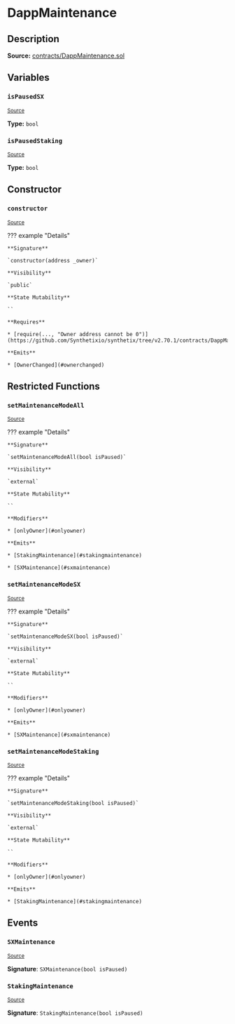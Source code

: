 # DappMaintenance

## Description

**Source:** [contracts/DappMaintenance.sol](https://github.com/Synthetixio/synthetix/tree/v2.70.1/contracts/DappMaintenance.sol)

## Variables

### `isPausedSX`

<sub>[Source](https://github.com/Synthetixio/synthetix/tree/v2.70.1/contracts/DappMaintenance.sol#L15)</sub>

**Type:** `bool`

### `isPausedStaking`

<sub>[Source](https://github.com/Synthetixio/synthetix/tree/v2.70.1/contracts/DappMaintenance.sol#L14)</sub>

**Type:** `bool`

## Constructor

### `constructor`

<sub>[Source](https://github.com/Synthetixio/synthetix/tree/v2.70.1/contracts/DappMaintenance.sol#L20)</sub>

??? example "Details"

    **Signature**

    `constructor(address _owner)`

    **Visibility**

    `public`

    **State Mutability**

    ``

    **Requires**

    * [require(..., "Owner address cannot be 0")](https://github.com/Synthetixio/synthetix/tree/v2.70.1/contracts/DappMaintenance.sol#L21)

    **Emits**

    * [OwnerChanged](#ownerchanged)

## Restricted Functions

### `setMaintenanceModeAll`

<sub>[Source](https://github.com/Synthetixio/synthetix/tree/v2.70.1/contracts/DappMaintenance.sol#L26)</sub>

??? example "Details"

    **Signature**

    `setMaintenanceModeAll(bool isPaused)`

    **Visibility**

    `external`

    **State Mutability**

    ``

    **Modifiers**

    * [onlyOwner](#onlyowner)

    **Emits**

    * [StakingMaintenance](#stakingmaintenance)

    * [SXMaintenance](#sxmaintenance)

### `setMaintenanceModeSX`

<sub>[Source](https://github.com/Synthetixio/synthetix/tree/v2.70.1/contracts/DappMaintenance.sol#L38)</sub>

??? example "Details"

    **Signature**

    `setMaintenanceModeSX(bool isPaused)`

    **Visibility**

    `external`

    **State Mutability**

    ``

    **Modifiers**

    * [onlyOwner](#onlyowner)

    **Emits**

    * [SXMaintenance](#sxmaintenance)

### `setMaintenanceModeStaking`

<sub>[Source](https://github.com/Synthetixio/synthetix/tree/v2.70.1/contracts/DappMaintenance.sol#L33)</sub>

??? example "Details"

    **Signature**

    `setMaintenanceModeStaking(bool isPaused)`

    **Visibility**

    `external`

    **State Mutability**

    ``

    **Modifiers**

    * [onlyOwner](#onlyowner)

    **Emits**

    * [StakingMaintenance](#stakingmaintenance)

## Events

### `SXMaintenance`

<sub>[Source](https://github.com/Synthetixio/synthetix/tree/v2.70.1/contracts/DappMaintenance.sol#L44)</sub>

**Signature**: `SXMaintenance(bool isPaused)`

### `StakingMaintenance`

<sub>[Source](https://github.com/Synthetixio/synthetix/tree/v2.70.1/contracts/DappMaintenance.sol#L43)</sub>

**Signature**: `StakingMaintenance(bool isPaused)`
